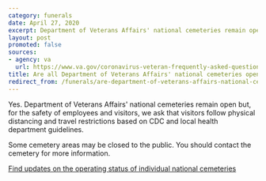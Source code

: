 ```yaml
---
category: funerals
date: April 27, 2020
excerpt: Department of Veterans Affairs' national cemeteries remain open
layout: post
promoted: false
sources:
- agency: va
  url: https://www.va.gov/coronavirus-veteran-frequently-asked-questions/#status-of-va-national-cemeteri
title: Are all Department of Veterans Affairs' national cemeteries open?
redirect_from: /funerals/are-department-of-veterans-affairs-national-cemetaries-open/
---
```


Yes. Department of Veterans Affairs' national cemeteries remain open but, for the safety of employees and visitors, we ask that visitors follow physical distancing and travel restrictions based on CDC and local health department guidelines.

Some cemetery areas may be closed to the public. You should contact the cemetery for more information.

[Find updates on the operating status of individual national cemeteries](https://www.cem.va.gov/alerts.asp)
